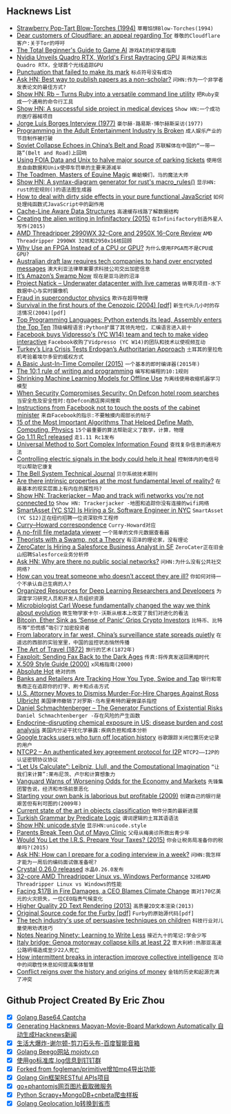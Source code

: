 ## Hacknews List


- [Strawberry Pop-Tart Blow-Torches (1994)](http://www.pmichaud.com/toast/)  `草莓馅饼Blow-Torches(1994)`
- [Dear customers of Cloudflare: an appeal regarding Tor](https://gitlab.com/iblech/tor-appeal/blob/master/README.md)  `尊敬的Cloudflare客户:关于Tor的呼吁`
- [The Total Beginner&#39;s Guide to Game AI](https://www.gamedev.net/articles/programming/artificial-intelligence/the-total-beginners-guide-to-game-ai-r4942/)  `游戏AI的初学者指南`
- [Nvidia Unveils Quadro RTX, World&#39;s First Raytracing GPU](https://www.nasdaq.com/press-release/nvidia-unveils-quadro-rtx-worlds-first-raytracing-gpu-20180813-00977)  `英伟达推出Quadro RTX，全球首个光线追踪GPU`
- [Punctuation that failed to make its mark](http://www.bbc.com/culture/story/20151104-punctuation-that-failed-to-make-its-mark)  `标点符号没有成功`
- [Ask HN: Best way to publish papers as a non-scholar?](item?id=17750861)  `问HN:作为一个非学者发表论文的最佳方式?`
- [Show HN: Rb – Turns Ruby into a versatile command line utility](https://github.com/thisredone/rb)  `把Ruby变成一个通用的命令行工具`
- [Show HN: A successful side project in medical devices](https://chrisseaton.com/merseyburns/)  `Show HN:一个成功的医疗器械项目`
- [Jorge Luis Borges Interview (1977)](http://www.denisdutton.com/jorge_luis_borges_interview.htm)  `豪尔赫·路易斯·博尔赫斯采访(1977)`
- [Programming in the Adult Entertainment Industry Is Broken](https://dev.to/jwoertink/programming-in-the-adult-entertainment-industry-is-broken-hgn)  `成人娱乐产业的节目制作被打破`
- [Soviet Collapse Echoes in China’s Belt and Road](https://www.bloomberg.com/view/articles/2018-08-12/soviet-collapse-echoes-in-china-s-belt-and-road-investment)  `苏联解体在中国的“一带一路”(Belt and Road)上回响`
- [Using FOIA Data and Unix to halve major source of parking tickets](http://mchap.io/using-foia-data-and-unix-to-halve-major-source-of-parking-tickets.html)  `使用信息自由数据和Unix使停车罚单的主要来源减半`
- [The Toadmen, Masters of Equine Magic](https://daily.jstor.org/the-toadmen-masters-of-equine-magic/)  `癞蛤蟆们，马的魔法大师`
- [Show HN: A syntax-diagram generator for rust&#39;s macro_rules()](https://lukaslueg.github.io/macro_railroad_wasm_demo/)  `显示HN: rust的宏规则()的语法图生成器`
- [How to deal with dirty side effects in your pure functional JavaScript](https://jrsinclair.com/articles/2018/how-to-deal-with-dirty-side-effects-in-your-pure-functional-javascript/)  `如何处理纯函数式JavaScript中的副作用`
- [Cache-Line Aware Data Structures](https://accu.org/index.php/journals/2535)  `高速缓存线路了解数据结构`
- [Creating the alien writing in Infinifactory (2015)](http://www.zachtronics.com/alien-writing/)  `在Infinifactory创造外星人写作(2015)`
- [AMD Threadripper 2990WX 32-Core and 2950X 16-Core Review](https://www.anandtech.com/show/13124/the-amd-threadripper-2990wx-and-2950x-review)  `AMD Threadripper 2990WX 32核和2950x16核回顾`
- [Why Use an FPGA Instead of a CPU or GPU?](https://blog.esciencecenter.nl/why-use-an-fpga-instead-of-a-cpu-or-gpu-b234cd4f309c)  `为什么使用FPGA而不是CPU或GPU?`
- [Australian draft law requires tech companies to hand over encrypted messages](https://www.homeaffairs.gov.au/about/consultations/assistance-and-access-bill-2018)  `澳大利亚法律草案要求科技公司交出加密信息`
- [It’s Amazon’s Swamp Now](https://www.vanityfair.com/news/2018/08/has-bezos-become-more-powerful-in-dc-than-trump)  `现在是亚马逊的沼泽`
- [Project Natick – Underwater datacenter with live cameras](https://natick.research.microsoft.com/)  `纳蒂克项目-水下数据中心与实时摄像机`
- [Fraud in superconductor physics](https://twitter.com/gravity_levity/status/1029061204919177216)  `欺诈在超导物理`
- [Survival in the first hours of the Cenozoic (2004) [pdf]](http://uahost.uantwerpen.be/funmorph/raoul/macroevolutie/Robertson2004.pdf)  `新生代头几小时的存活情况(2004)[pdf]`
- [Top Programming Languages: Python extends its lead, Assembly enters the Top Ten](https://spectrum.ieee.org/at-work/innovation/the-2018-top-programming-languages)  `顶级编程语言:Python扩展了其领先地位，汇编语言进入前十`
- [Facebook buys Vidpresso&#39;s (YC W14) team and tech to make video interactive](https://techcrunch.com/2018/08/13/facebook-vidpresso/)  `Facebook收购了Vidpresso (YC W14)的团队和技术以使视频互动`
- [Turkey’s Lira Crisis Tests Erdogan’s Authoritarian Approach](https://www.nytimes.com/2018/08/13/world/europe/erdogan-turkey-lira-crisis.html)  `土耳其的里拉危机考验着埃尔多安的威权方式`
- [A Basic Just-In-Time Compiler (2015)](https://nullprogram.com/blog/2015/03/19/)  `一个基本的即时编译器(2015年)`
- [The 10:1 rule of writing and programming](https://www.ybrikman.com/writing/2018/08/12/the-10-to-1-rule-of-writing-and-programming/)  `编写和编程的10:1规则`
- [Shrinking Machine Learning Models for Offline Use](https://developer.amazon.com/blogs/alexa/post/09bacbdd-c089-4b02-863d-6761728102ed/shrinking-machine-learning-models-for-offline-use)  `为离线使用收缩机器学习模型`
- [When Security Compromises Security: On Defcon hotel room searches](https://www.defiant.com/caesars-palace-defcon-2018-security/)  `当安全危及安全性时:在Defcon酒店房间搜索`
- [Instructions from Facebook not to touch the posts of the cabinet minister](https://444.hu/2018/08/14/we-received-instructions-from-facebook-not-to-touch-the-posts-of-the-cabinet-minister)  `来自Facebook的指示:不要触摸内阁部长的帖子`
- [15 of the Most Important Algorithms That Helped Define Math, Computing, Physics](https://interestingengineering.com/15-of-the-most-important-algorithms-that-helped-define-mathematics-computing-and-physics)  `15个最重要的算法帮助定义了数学，计算，物理`
- [Go 1.11 Rc1 released](https://golang.org/dl/go1.11rc1)  `走1.11 Rc1发布`
- [Universal Method to Sort Complex Information Found](https://www.quantamagazine.org/universal-method-to-sort-complex-information-found-20180813/)  `查找复杂信息的通用方法`
- [Controlling electric signals in the body could help it heal](https://www.knowablemagazine.org/article/living-world/2018/controlling-electric-signals-body-could-help-it-heal)  `控制体内的电信号可以帮助它康复`
- [The Bell System Technical Journal](https://archive.org/search.php?query=bell%20system%20technical%20journal)  `贝尔系统技术期刊`
- [Are there intrinsic properties at the most fundamental level of reality?](https://www.sciencedirect.com/science/article/pii/S1355219817300795)  `在最基本的现实层面上有内在的属性吗?`
- [Show HN: Trackerjacker – Map and track wifi networks you&#39;re not connected to](https://github.com/calebmadrigal/trackerjacker)  `Show HN: Trackerjacker -地图和追踪你没有连接的wifi网络`
- [SmartAsset (YC S12) Is Hiring a Sr. Software Engineer in NYC](https://smartasset.com/careers/?gh_jid=4049845002)  `SmartAsset (YC S12)正在纽约招聘一位资深软件工程师`
- [Curry–Howard correspondence](https://en.wikipedia.org/wiki/Curry%E2%80%93Howard_correspondence)  `Curry-Howard对应`
- [A no-frill file metadata viewer](https://exif.tools/)  `一个简单的文件元数据查看器`
- [Theorists with a Swamp, not a Theory](http://www.math.columbia.edu/~woit/wordpress/?p=10460)  `有沼泽的理论家，没有理论`
- [ZeroCater Is Hiring a Salesforce Business Analyst in SF](https://zerocater.com/about/careers/?gh_jid=1123385)  `ZeroCater正在旧金山招聘Salesforce业务分析师`
- [Ask HN: Why are there no public social networks?](item?id=17758241)  `问HN:为什么没有公共社交网络?`
- [How can you treat someone who doesn’t accept they are ill?](https://mosaicscience.com/story/anosognosia-assisted-outpatient-treatment-lauras-law/)  `你如何对待一个不承认自己生病的人?`
- [Organized Resources for Deep Learning Researchers and Developers](https://github.com/astorfi/Deep-Learning-World)  `为深度学习研究人员和开发人员组织资源`
- [Microbiologist Carl Woese fundamentally changed the way we think about evolution](https://www.nytimes.com/2018/08/13/magazine/evolution-gene-microbiology.html)  `微生物学家卡尔·沃斯从根本上改变了我们对进化的看法`
- [Bitcoin, Ether Sink as ‘Sense of Panic’ Grips Crypto Investors](https://www.bloomberg.com/news/articles/2018-08-14/bitcoin-sinks-below-6-000-as-almost-everything-crypto-tumbles)  `比特币、比特币等“恐慌感”吸引了加密投资者`
- [From laboratory in far west, China’s surveillance state spreads quietly](https://www.reuters.com/article/us-china-monitoring-insight/from-laboratory-in-far-west-chinas-surveillance-state-spreads-quietly-idUSKBN1KZ0R3)  `在遥远的西部的实验室里，中国的监控状态悄然传播`
- [The Art of Travel (1872)](https://www.gutenberg.org/files/14681/14681-h/14681-h.htm)  `旅行的艺术(1872年)`
- [Faxploit: Sending Fax Back to the Dark Ages](https://research.checkpoint.com/sending-fax-back-to-the-dark-ages/)  `传真:将传真发送回黑暗时代`
- [X.509 Style Guide (2000)](https://www.cs.auckland.ac.nz/~pgut001/pubs/x509guide.txt)  `x风格指南(2000)`
- [Absolute Hot](https://en.wikipedia.org/wiki/Absolute_hot)  `绝对的热`
- [Banks and Retailers Are Tracking How You Type, Swipe and Tap](https://www.nytimes.com/2018/08/13/business/behavioral-biometrics-banks-security.html)  `银行和零售商正在追踪你的打字、刷卡和点击方式`
- [U.S. Attorney Moves to Dismiss Murder-For-Hire Charges Against Ross Ulbricht](https://www.ccn.com/u-s-attorney-moves-to-dismiss-murder-for-hire-charges-against-ross-ulbricht/amp/)  `美国律师撤销了对罗斯·乌布里希特的雇佣谋杀指控`
- [Daniel Schmachtenberger – The Generator Functions of Existential Risks](https://futurethinkers.org/daniel-schmachtenberger-generator-functions/)  `Daniel Schmachtenberger -存在风险的产生函数`
- [Endocrine-disrupting chemical exposure in US: disease burden and cost analysis](https://www.thelancet.com/journals/landia/article/PIIS2213-8587(16)30275-3/fulltext)  `美国内分泌干扰化学暴露:疾病负担和成本分析`
- [Google tracks users who turn off location history](https://www.bbc.co.uk/news/technology-45183041)  `谷歌跟踪关闭位置历史记录的用户`
- [NTCP2 – An authenticated key agreement protocol for I2P](https://geti2p.net/spec/ntcp2)  `NTCP2——I2P的认证密钥协议协议`
- [“Let Us Calculate”: Leibniz, Llull, and the Computational Imagination](https://publicdomainreview.org/2016/11/10/let-us-calculate-leibniz-llull-and-computational-imagination/)  `“让我们来计算”:莱布尼茨、卢尔和计算想象力`
- [Vanguard Warns of Worsening Odds for the Economy and Markets](https://www.nytimes.com/2018/08/10/business/vanguard-recession-economy.html)  `先锋集团警告说，经济和市场前景恶化`
- [Starting your own bank is laborious but profitable (2009)](https://www.wealthmanagement.com/practice-management/you-can-open-bank)  `创建自己的银行是艰苦但有利可图的(2009年)`
- [Current state of the art in objects classification](http://rodrigob.github.io/are_we_there_yet/build/classification_datasets_results.html)  `物件分类的最新进展`
- [Turkish Grammar by Predicate Logic](https://pypi.org/project/kefir/)  `谓词逻辑的土耳其语语法`
- [Show HN: unicode.style](https://unicode.style)  `显示HN:unicode.style`
- [Parents Break Teen Out of Mayo Clinic](https://minnesota.cbslocal.com/2018/08/13/teenager-escape-mayo-clinic/)  `父母从梅奥诊所救出青少年`
- [Would You Let the I.R.S. Prepare Your Taxes? (2015)](https://www.nytimes.com/2015/04/16/technology/personaltech/turbotax-or-irs-as-tax-preparer-intuit-has-a-favorite.html)  `你会让税务局准备你的税单吗?(2015)`
- [Ask HN: How can I prepare for a coding interview in a week?](item?id=17755688)  `问HN:我怎样才能为一周后的编码面试做准备呢?`
- [Crystal 0.26.0 released](https://crystal-lang.org/2018/08/09/crystal-0.26.0-released.html)  `水晶0.26.0发布`
- [32-core AMD Threadripper Linux vs. Windows Performance](https://www.phoronix.com/scan.php?page=article&amp;item=2990wx-linux-windows&amp;num=1)  `32核AMD Threadripper Linux vs Windows的性能`
- [Facing $17B in Fire Damages, a CEO Blames Climate Change](https://www.bloomberg.com/news/articles/2018-08-13/facing-17-billion-in-fire-damages-a-ceo-blames-climate-change)  `面对170亿美元的火灾损失，一位CEO指责气候变化`
- [Higher Quality 2D Text Rendering (2013)](http://jcgt.org/published/0002/01/04/)  `高质量2D文本渲染(2013)`
- [Original Source code for the Furby [pdf]](http://www.seanriddle.com/furbysource.pdf)  `Furby的原始源代码[pdf]`
- [The tech industry&#39;s use of persuasive techniques on children](https://medium.com/@richardnfreed/the-tech-industrys-psychological-war-on-kids-c452870464ce)  `科技行业对儿童使用劝诱技巧`
- [Notes Nearing Ninety: Learning to Write Less](https://www.theparisreview.org/blog/2018/08/08/notes-nearing-ninety-learning-to-write-less/)  `接近九十的笔记:学会少写`
- [Italy bridge: Genoa motorway collapse kills at least 22](https://www.bbc.com/news/world-europe-45183624)  `意大利桥:热那亚高速公路坍塌造成至少22人死亡`
- [How intermittent breaks in interaction improve collective intelligence](http://www.pnas.org/content/early/2018/08/09/1802407115)  `互动中的间歇性休息如何提高集体智慧`
- [Conflict reigns over the history and origins of money](https://www.sciencenews.org/article/money-ancient-origins-debate-mystery)  `金钱的历史和起源充满了冲突`

## Github Project Created By Eric Zhou

- [x] [Golang Base64 Captcha](https://github.com/mojocn/base64Captcha)
- [x] [Generating Hacknews Maoyan-Movie-Board Markdown Automatically 自动生成Hacknews新闻](https://github.com/dejavuzhou/md-genie)
- [x] [生活大爆炸-谢尔顿-剪刀石头布-百度智能音箱](https://github.com/mojocn/dueros-bang-game)
- [x] [Golang Beego网站 mojotv.cn](https://github.com/mojocn/www.mojotv.cn)
- [x] [使用go标准库,log信息到钉钉群](https://github.com/mojocn/dooger)
- [x] [Forked from fogleman/primitive增加mp4导出功能](https://github.com/mojocn/primitive)
- [x] [Golang Gin框架RESTful APIs项目](https://github.com/JJJJJJJerk/ezier-golang-web-api-framework)
- [x] [go+phantomjs网页图片截取微服务](https://github.com/mojocn/screen_shot)
- [x] [Python Scrapy+MongoDB+cnbeta爬虫样板](https://github.com/mojocn/scrapy_mongodb_boilerplate_cnbeta)
- [x] [Golang Geolocation Ip转换到省市](https://github.com/mojocn/ip2location)